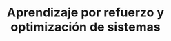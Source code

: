 ---
layout: main

title: Aprendizaje por refuerzo y optimización de sistemas
main_image: assets/img/course-header.png

register:
  title: Inscríbete
  url: https://www.upm.es/Estudiantes/Estudios_Titulaciones/EstudiosPosgrado/form_esp?id=1329&fmt=detail

features:
  - title: Duración
    value: 2 meses
    icon: fa-solid fa-hourglass
  - title: Matrícula
    value: 1800 €
    icon: fa-solid fa-euro-sign
  - title: Organización
    value: 7 Módulos
    icon: fa-solid fa-book-bookmark
  - title: Créditos
    value: 9 ECTS
    icon: fa-solid fa-graduation-cap

contact_info:
  - title: Dirección
    name: Alberto Díaz Álvarez
    email: alberto.diaz@upm.es
    phone: 910 673 504

  - title: Secretaría administrativa
    name: Alberto Díaz Álvarez
    email: alberto.diaz@upm.es
    phone: 910 673 504

academic_committee:
  - name: Alberto Díaz Álvarez
  - name: Elvira Amador Domínguez
  - name: Guillermo Iglesias Hernández


course_modules:
  - title: >
      Módulo 1 - Fundamentos y principios básicos de la inteligencia
      artificial, del aprendizaje por refuerzo y de optimización
    description: >
      Los estudiantes aprenderán los principios básicos de estos
      campos y cómo se aplican en la práctica.
    ects: 1
  - title: >
      Módulo 2 - Herramientas esenciales en el aprendizaje por
      refuerzo
    description: >
      En este módulo se presentarán las herramientas esenciales para
      aplicar el aprendizaje por refuerzo en la práctica dentro del
      ecosistema de Python, como Jupiter Notebooks, TensorFlow, Keras,
      Gymnasium, etc.
    ects: 1
  - title: >
      Módulo 3 - Arquitecturas basadas en redes neuronales
    description: >
      Los estudiantes aprenderán cómo aplicar arquitecturas basadas en
      redes neuronales como perceptrones multicapa, redes neuronales
      convolucionales y redes neuronales recurrentes en problemas de
      aprendizaje por refuerzo.
    ects: 2
  - title: >
      Módulo 4 - Algoritmos avanzados
    description: >
      En este módulo se presentarán algoritmos avanzados de
      aprendizaje por refuerzo, como DQN, A3C, PPO, etc., y se
      explica cómo aplicarlos en la práctica.
    ects: 2
  - title: >
      Módulo 5 - Aplicaciones en sistemas autónomos y simulación
    description: >
      Se trabajará con aplicaciones prácticas de los conocimientos
      adquiridos en los módulos anteriores en diferentes campos como
      la robótica, los vehículos autónomos, la simulación, los
      videojuegos, etc.
    ects: 1
  - title: >
      Módulo 6 - Ética, responsabilidad y consideraciones legales
    description: >
      Los estudiantes aprenderán sobre las implicaciones éticas y
      legales del uso de algoritmos de inteligencia artificial, con
      especial énfasis en el aprendizaje por refuerzo y en la
      optimización, así como la forma de abordarlas de manera
      responsable.
    ects: 1
  - title: >
      Proyecto final y presentación
    description: >
      Los estudiantes, supervisados por un tutor, deberán realizar un
      proyecto final en el que apliquen los conocimientos adquiridos
      en los módulos anteriores a un problema concreto
    ects: 1

instructors:
  - name: Alberto Díaz Álvarez
    role: Prof. Contratado Doctor
    image: https://miriadax-wp-uploads-pro.s3.eu-west-1.amazonaws.com/wp-content/uploads/2023/02/23094059/alberto-diaz-alvarez-e1684831374306.jpg
  - name: Elvira Amador Domínguez
    role: Prof. Ayudante Doctor
    image: https://pbs.twimg.com/profile_images/1618191909041602561/gadNfVji_400x400.jpg
  - name: Francisco Serradilla García
    role: Catedrático de Universidad
    image: http://www.ahnfmed.uam.es/images/anuncios/Paco-perfil_(002).jpg
  - name: Guillermo Iglesias Hernández
    role: Ayudante
    image: https://media.licdn.com/dms/image/D4E03AQFX1OCG6Hbi4A/profile-displayphoto-shrink_100_100/0/1716572637877?e=2147483647&v=beta&t=7arDjkDZxnHax3J9JxX8fz7VqXHhfIR7W86ImOfyFY0
  - name: María Celia Fernández Aller
    role: Prof. Contratado Doctor
    image: https://media.licdn.com/dms/image/C4D03AQFlw8HqJqPV2Q/profile-displayphoto-shrink_200_200/0/1639132459679?e=2147483647&v=beta&t=jwp6Nr-vPc6CB9JI7nfg9AMgO2ezgyq9TKAcrE3Qjxc

faq:
  - question: ¿Cuál es la duración del curso?
    answer: >
      La duración del curso es de 2 meses, con una carga lectiva de
      9 ECTS repartidos en 7 módulos.
  - question: ¿Cuál es el precio del curso?
    answer: >
      El precio del curso es de 1800 €, aunque existe la posibilidad de
      solicitar una beca si eres personal de la UPM.
  - question: ¿Cómo me matriculo y en qué fechas?
    answer: >
      El primer paso es inscribirte en el curso a través del enlace de
      inscripción que encontrarás en esta página. El **periodo de
      inscripción para el curso 2024-2025 es del 17 de mayo de 2024 al
      2 de octubre de 2024**. Una vez inscrito, y validada tu
      inscripción, se te comunicará por correo electrónico la carta de
      pago para formalizar **la matrícula, que deberá hacerse del 20 de
      julio de 2024 al 16 de octubre de 2024**.
  - question: >
      Fantástico, me he inscrito, ¿y ahora qué? ¿Cuándo empieza el
      curso?
    answer: >
      Del 1 de octubre de 2024 al 30 de noviembre de 2024. Y estate
      preparado para disfrutarlo.
  - question: ¿Cuál es el horario del curso?
    answer: >
      Los **viernes de 16:00 a 20:00**. Dicho esto, hay que tener en
      cuenta que **el curso es online y parcialmente asíncrono**.
      Online, porque no es necesrio desplazarse al Campus Sur de la
      Politécnica para recibir la formación, y parcialmente síncrono
      porque además de la docencia síncrona, se proporcionarán recursos
      online para que el estudiante pueda estudiarlos a su propio ritmo
      y en el horario que mejor le convenga.

copyright_owner: KNODIS Group
copyright_owner_link: https://knodis-research-group.github.io/
institution: Escuela Técnica Superior de Ingeniería de Sistemas Informáticos
institution_link: https://www.etsisi.upm.es/

aside:
  title: Detalles del título

description:
  title: Descripción
  content: |
    Esta titulación está diseñada para equiparte con las competencias
    necesarias para aplicar técnicas de aprendizaje por refuerzo y
    optimización a una amplia variedad de problemas. Aquí te
    proporcionamos todo lo que necesitas saber para dominar estas
    tecnologías, esenciales tanto en la investigación académica como en
    el entorno industrial.

    ### ¿Aprendizaje por Refuerzo y Optimización?

    El aprendizaje por refuerzo es una rama del aprendizaje automático
    en la que un agente aprende a tomar decisiones mediante la
    interacción con un entorno. La optimización, por otro lado, se
    enfoca en encontrar la mejor solución posible dentro de un conjunto
    de posibilidades. Combinadas, estas técnicas son poderosas
    herramientas para resolver problemas complejos del Mundo Real™.
    
    ### ¿Qué aprenderás?

    En este curso vas a obtener una experiencia práctica en los campos
    del aprendizaje por refuerzo y la optimización. Es un curso online
    con contenido síncrono y asíncrono para que puedas debatir y además
    avanzar a tu propio ritmo, con acceso a los materiales en todo
    momento para estudiar cuando mejor te convenga. Aprenderás a
    diseñar, implementar y aplicar algoritmos de aprendizaje por
    refuerzo, así como técnicas de optimización, en diversos contextos
    y escenarios reales.
    
    ### ¿Y por qué elegirnos?

    Porque estamos comprometidos con tu aprendizaje y éxito profesional.
    Nuestra experiencia en el campo y pasión por la enseñanza nos
    permite ofrecerte una formación práctica y de calidad. Este curso te
    preparará para aplicar técnicas de optimización y algoritmos de
    aprendizaje por refuerzo, mejorando tus capacidades y aumentando tus
    oportunidades de inserción laboral tanto en el ámbito académico como
    en el profesional.

    No te lo pienses más, y ¡da el siguiente paso hacia tu futuro con
    nosotros!

syllabus:
  title: Plan de estudios
  content: |
    El programa está compuesto por **7 módulos obligatorios**, los 6
    primeros tratando un desarrollo teórico y práctico sobre los
    principios clave en el campo del aprendizaje por refuerzo y la
    optimización, y uno último para la aplicación de las destrezas
    adquiridas durante el resto del curso. A continuación se detallan
    los módulos, su contenido y su carga en ECTS.

team:
  title: Equipo docente
  content: >
    Nuestro equipo docente está formado por docentes con experiencia en
    tanto académica como profesional en diferentes áreas dentro del
    aprendizaje por refuerzo y la optimización. A continuación se
    presentan las profesoras y profesores que forman parte del equipo:

more_info:
  title: Más información
  content: |
    Si tienes alguna pregunta o necesitas más información sobre el
    curso, no dudes en ponerte en contacto con nosotros. Estaremos
    encantados de ayudarte.

    Por si acaso, aquí tienes algunas preguntas frecuentes que quizás
    te ayuden a resolver tus dudas:

---